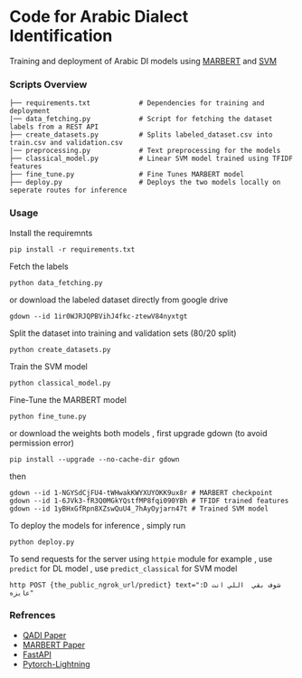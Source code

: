 # Code for Arabic Dialect Identification 

Training and deployment of Arabic DI models using [MARBERT](https://huggingface.co/UBC-NLP/MARBERT) and [SVM](https://scikit-learn.org/stable/modules/generated/sklearn.svm.LinearSVC.html)
### Scripts Overview

    ├── requirements.txt            # Dependencies for training and deployment
    |── data_fetching.py            # Script for fetching the dataset labels from a REST API
    ├── create_datasets.py          # Splits labeled_dataset.csv into train.csv and validation.csv
    |── preprocessing.py            # Text preprocessing for the models
    ├── classical_model.py          # Linear SVM model trained using TFIDF features
    ├── fine_tune.py                # Fine Tunes MARBERT model
    ├── deploy.py                   # Deploys the two models locally on seperate routes for inference

### Usage

Install the requiremnts
```
pip install -r requirements.txt
```
Fetch the labels 

```
python data_fetching.py
```

or  download the labeled dataset directly from google drive

```
gdown --id 1ir0WJRJQPBVihJ4fkc-ztewV84nyxtgt
```

Split the dataset into training and validation sets (80/20 split)

```
python create_datasets.py
```
Train the SVM model

```
python classical_model.py
```

Fine-Tune the MARBERT model

```
python fine_tune.py
```

or download the weights both models , first upgrade gdown (to avoid permission error)

```
pip install --upgrade --no-cache-dir gdown
```

then
```
gdown --id 1-NGYSdCjFU4-tWHwakKWYXUYOKK9ux8r # MARBERT checkpoint
gdown --id 1-6JVk3-fR3Q0MGkYQstfMP8fqi090YBh # TFIDF trained features
gdown --id 1yBHxGfRpn8XZswQuU4_7hAyOyjarn47t # Trained SVM model
```

To deploy the models for inference , simply run

```
python deploy.py
```
To send requests for the server using `httpie` module for example , use `predict` for DL model , use `predict_classical` for SVM model

```
http POST {the_public_ngrok_url/predict} text=":D شوف بقي  اللي انت عايزه"
```



### Refrences 
- [QADI Paper](https://arxiv.org/pdf/2005.06557.pdf)
- [MARBERT Paper](https://arxiv.org/abs/2101.01785)
- [FastAPI](https://fastapi.tiangolo.com/)
- [Pytorch-Lightning](https://www.pytorchlightning.ai/)